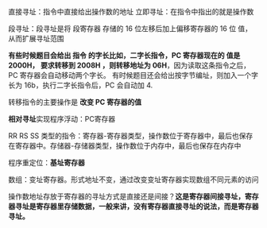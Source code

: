 直接寻址：指令中直接给出操作数的地址
立即寻址：在指令中指出的就是操作数

段寻址：段寻址是将 段寄存器 存储的 16 位左移后加上偏移寄存器的 16 位 值，从而扩展寻址范围

**有些时候题目会给出 指令 的字长比如，二字长指令，PC 寄存器现在的 值是 2000H， 要求转移到 2008H ，则转移地址为 06H**，因为读取这条指令之后，PC 寄存器会自动移动两个字长。
有时候题目还会给出按字节编址，则加入一个字长为 16b，执行二字长指令后，PC 会自动加 4.

转移指令的主要操作是 **改变 PC 寄存器的值**

**相对寻址**实现程序浮动：PC寄存器

RR RS SS 类型的指令：寄存器-寄存器类型，操作数位于寄存器中，最后也保存在寄存器中。存储器-存储器类型，操作数位于内存中，最后也保存在内存中

程序重定位：**基址寄存器**

数组：变址寄存器。形式地址不变，通过改变变址寄存器实现数组不同元素的访问

操作数地址存放于寄存器的寻址方式是直接还是间接？**这是寄存器间接寻址，寄存器寻址是寄存器里存储数据，一般来讲，没有寄存器直接寻址的说法，而是寄存器寻址。**
